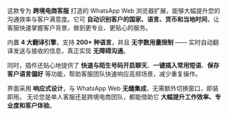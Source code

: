 这款专为 **跨境电商客服** 打造的 WhatsApp Web 浏览器扩展，能够大幅提升您的沟通效率与客户满意度。它可 **自动识别客户的国家、语言、货币和当地时间**，让客服快速掌握客户背景，做到更专业、更贴心的服务。

内置 **4 大翻译引擎**，支持 **200+ 种语言**，并且 **无字数用量限制** —— 实时自动翻译发送与接收的信息，真正实现 **无障碍沟通**。

同时，插件还贴心地提供了 **快速与陌生号码开启聊天**、**一键插入常用短语**、**保存客户语言偏好** 等功能，帮助客服团队快速响应高频场景，减少重复操作。

界面采用 **响应式设计**，与 WhatsApp Web **无缝集成**，无需额外切换窗口，即装即用。
无论您是单人客服还是跨境电商团队，都能借助它 **大幅提升工作效率、专业度和客户体验**。
